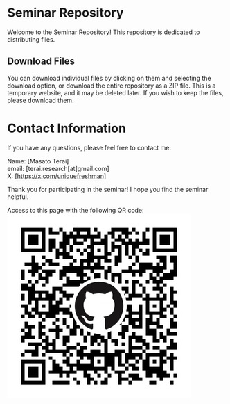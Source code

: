 # Seminar Repository
Welcome to the Seminar Repository! This repository is dedicated to distributing files.

## Download Files
You can download individual files by clicking on them and selecting the download option, or download the entire repository as a ZIP file.
This is a temporary website, and it may be deleted later. If you wish to keep the files, please download them.

# Contact Information
If you have any questions, please feel free to contact me:

Name: [Masato Terai]<br>
email: [terai.research[at]gmail.com]<br>
X: [https://x.com/uniquefreshman]<br>

Thank you for participating in the seminar! I hope you find the seminar helpful.

Access to this page with the following QR code:
![QR Code](qrcode.png)


